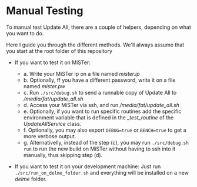 # Manual Testing

To manual test Update All, there are a couple of helpers, depending on what you want to do.

Here I guide you through the different methods. We'll always assume that you start at the root folder of this repository

- If you want to test it on MiSTer:
  - a. Write your MiSTer ip on a file named *mister.ip*
  - b. Optionally, ff you have a different password, write it on a file named *mister.pw*
  - c. Run `./src/debug.sh` to send a runnable copy of Update All to */media/fat/update_all.sh*
  - d. Access your MiSTer via ssh, and run */media/fat/update_all.sh*
  - e. Optionally, if you want to run specific routines add the specific environment variable that is defined in the *_test_routine* of the *UpdateAllService* class.
  - f. Optionally, you may also export `DEBUG=true` or `BENCH=true` to get a more verbose output.
  - g. Alternativelly, instead of the step (c), you may run `./src/debug.sh run` to run the new build on MiSTer without having to ssh into it manually, thus skipping step (d).

- If you want to test it on your development machine: Just run `./src/run_on_delme_folder.sh` and everything will be installed on a new *delme* folder.
